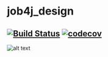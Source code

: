 # job4j_design
[![Build Status](https://travis-ci.org/Mosquitosd3/job4j_design.svg?branch=master)](https://travis-ci.org/Mosquitosd3/job4j_design)
[![codecov](https://codecov.io/gh/Mosquitosd3/job4j_design/branch/master/graph/badge.svg?token=ALDOCGWXNB)](https://codecov.io/gh/Mosquitosd3/job4j_design)
---
![alt text](https://i.ibb.co/SrXs4TC/junior.png)


